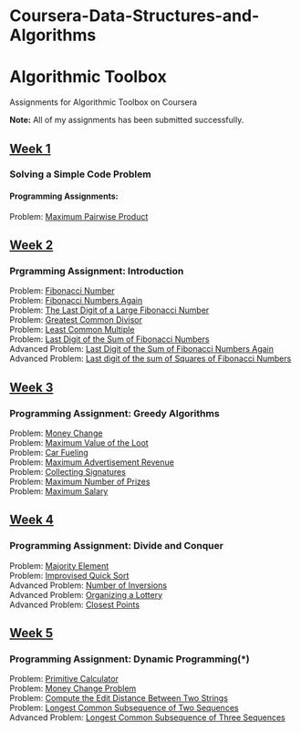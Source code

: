 # Coursera-Data-Structures-and-Algorithms
# Algorithmic Toolbox
Assignments for Algorithmic Toolbox on Coursera </br>

<strong>Note:</strong> All of my assignments has been submitted successfully. 

## [Week 1](https://github.com/vivekrunwal/Coursera-Data-Structures-and-Algorithms/blob/master/Algorithmic-Toolbox/Week%201/week1_programming_challenges.pdf)</br>

### Solving a Simple Code Problem
#### Programming Assignments:</br>
Problem: [Maximum Pairwise Product](https://github.com/vivekrunwal/Coursera-Data-Structures-and-Algorithms/blob/master/Algorithmic-Toolbox/Week%201/Maximum%20Pair%20Product.cpp)</br>

## [Week 2](https://github.com/vivekrunwal/Coursera-Data-Structures-and-Algorithms/blob/master/Algorithmic-Toolbox/Week%202/week2_algorithmic_warmup.pdf)</br>
###  Prgramming Assignment: Introduction
Problem: [Fibonacci Number](https://github.com/vivekrunwal/Coursera-Data-Structures-and-Algorithms/blob/master/Algorithmic-Toolbox/Week%202/FIbonacci%20Numbers.cpp) </br>
Problem: [Fibonacci Numbers Again](https://github.com/vivekrunwal/Coursera-Data-Structures-and-Algorithms/blob/master/Algorithmic-Toolbox/Week%202/Fibonacci%20Number%20Again.cpp) </br>
Problem: [The Last Digit of a Large Fibonacci Number](https://github.com/vivekrunwal/Coursera-Data-Structures-and-Algorithms/blob/master/Algorithmic-Toolbox/Week%202/Last%20digit.cpp) </br>
Problem: [Greatest Common Divisor](https://github.com/vivekrunwal/Coursera-Data-Structures-and-Algorithms/blob/master/Algorithmic-Toolbox/Week%202/gcd.cpp) </br>
Problem: [Least Common Multiple](https://github.com/vivekrunwal/Coursera-Data-Structures-and-Algorithms/blob/master/Algorithmic-Toolbox/Week%202/LCM.cpp) </br>
Problem: [Last Digit of the Sum of Fibonacci Numbers](https://github.com/vivekrunwal/Coursera-Data-Structures-and-Algorithms/blob/master/Algorithmic-Toolbox/Week%202/Last%20Digit%20of%20the%20Sum%20of%20Fibonacci%20Numbers.cpp) </br>
Advanced Problem: [Last Digit of the Sum of Fibonacci Numbers Again](https://github.com/vivekrunwal/Coursera-Data-Structures-and-Algorithms/blob/master/Algorithmic-Toolbox/Week%202/Last%20Digit%20of%20the%20Sum%20of%20Fibonacci%20Numbers%20Again.cpp)</br>
Advanced Problem: [Last digit of the sum of Squares of  Fibonacci Numbers](https://github.com/vivekrunwal/Coursera-Data-Structures-and-Algorithms/blob/master/Algorithmic-Toolbox/Week%202/Last%20digit%20of%20the%20Sum%20of%20Squares%20of%20Fibonacci%20Numbers.cpp)</br>

## [Week 3](https://github.com/vivekrunwal/Coursera-Data-Structures-and-Algorithms/blob/master/Algorithmic-Toolbox/Week%203/week3_greedy_algorithms.pdf)</br>
###  Programming Assignment: Greedy Algorithms
Problem: [Money Change](https://github.com/vivekrunwal/Coursera-Data-Structures-and-Algorithms/blob/master/Algorithmic-Toolbox/Week%203/Money%20Change.cpp) </br>
Problem: [Maximum Value of the Loot](https://github.com/vivekrunwal/Coursera-Data-Structures-and-Algorithms/blob/master/Algorithmic-Toolbox/Week%203/Maximum%20Value%20of%20Loot.cpp) </br>
Problem: [Car Fueling](https://github.com/vivekrunwal/Coursera-Data-Structures-and-Algorithms/blob/master/Algorithmic-Toolbox/Week%203/Car%20Fueling.cpp) </br>
Problem: [Maximum Advertisement Revenue](https://github.com/vivekrunwal/Coursera-Data-Structures-and-Algorithms/blob/master/Algorithmic-Toolbox/Week%203/Maximum%20Advertisement%20Revenue%20(Maximum%20Dot%20Product).cpp) </br>
Problem: [Collecting Signatures](https://github.com/vivekrunwal/Coursera-Data-Structures-and-Algorithms/blob/master/Algorithmic-Toolbox/Week%203/Collecting%20Signatures%20(Covering%20Segments%20by%20Points).cpp) </br>
Problem: [Maximum Number of Prizes](https://github.com/vivekrunwal/Coursera-Data-Structures-and-Algorithms/blob/master/Algorithmic-Toolbox/Week%203/Maximum%20Number%20of%20Prizes%20(Different%20Summands).cpp) </br>
Problem: [Maximum Salary](https://github.com/vivekrunwal/Coursera-Data-Structures-and-Algorithms/blob/master/Algorithmic-Toolbox/Week%203/Maximum%20Salary.cpp) </br>

## [Week 4](https://github.com/vivekrunwal/Coursera-Data-Structures-and-Algorithms/blob/master/Algorithmic-Toolbox/Week%204/week4_divide_and_conquer.pdf)</br>
###  Programming Assignment: Divide and Conquer
Problem: [Majority Element](https://github.com/vivekrunwal/Coursera-Data-Structures-and-Algorithms/blob/master/Algorithmic-Toolbox/Week%204/Majority%20Element.cpp) </br>
Problem: [Improvised Quick Sort](https://github.com/vivekrunwal/Coursera-Data-Structures-and-Algorithms/blob/master/Algorithmic-Toolbox/Week%204/Improved%20Quick%20Sort.cpp) </br>
Advanced Problem: [Number of Inversions](https://github.com/vivekrunwal/Coursera-Data-Structures-and-Algorithms/blob/master/Algorithmic-Toolbox/Week%204/Inversions.cpp) </br>
Advanced Problem: [Organizing a Lottery](https://github.com/vivekrunwal/Coursera-Data-Structures-and-Algorithms/blob/master/Algorithmic-Toolbox/Week%204/Lottery.cpp) </br>
Advanced Problem: [Closest Points](https://github.com/vivekrunwal/Coursera-Data-Structures-and-Algorithms/blob/master/Algorithmic-Toolbox/Week%204/Closest%20Point.cpp) </br>

## [Week 5](https://github.com/vivekrunwal/Coursera-Data-Structures-and-Algorithms/blob/master/Algorithmic-Toolbox/Week%205/week5_dynamic_programming1.pdf)
### Programming Assignment: Dynamic Programming(*)
Problem: [Primitive Calculator](https://github.com/vivekrunwal/Coursera-Data-Structures-and-Algorithms/blob/master/Algorithmic-Toolbox/Week%205/Primitive%20Calculator.cpp) </br>
Problem: [Money Change Problem](https://github.com/vivekrunwal/Coursera-Data-Structures-and-Algorithms/blob/master/Algorithmic-Toolbox/Week%205/Money%20Change.cpp) </br>
Problem: [Compute the Edit Distance Between Two Strings](https://github.com/vivekrunwal/Coursera-Data-Structures-and-Algorithms/blob/master/Algorithmic-Toolbox/Week%205/Edit%20Distance.cpp) </br>
Problem: [Longest Common Subsequence of Two Sequences](https://github.com/vivekrunwal/Coursera-Data-Structures-and-Algorithms/blob/master/Algorithmic-Toolbox/Week%205/Longest%20Common%20Subsequence%20of%20Two%20Sequence.cpp) </br>
Advanced Problem: [Longest Common Subsequence of Three Sequences](https://github.com/vivekrunwal/Coursera-Data-Structures-and-Algorithms/blob/master/Algorithmic-Toolbox/Week%205/lcs3.cpp) </br>
